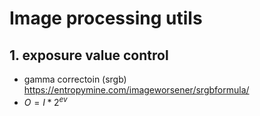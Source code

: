 # Image processing utils

## 1. exposure value control
- gamma correctoin (srgb) https://entropymine.com/imageworsener/srgbformula/
- $O=I*2^{ev}$